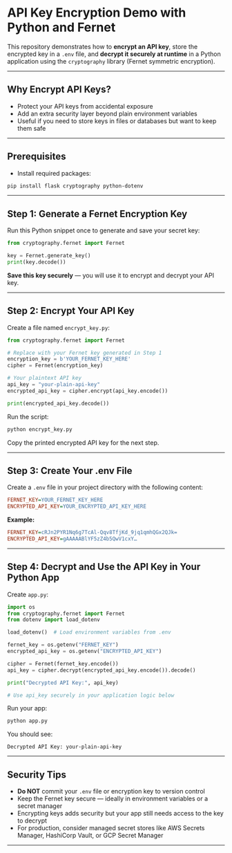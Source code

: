 # API Key Encryption Demo with Python and Fernet

This repository demonstrates how to **encrypt an API key**, store the encrypted key in a `.env` file, and **decrypt it securely at runtime** in a Python application using the `cryptography` library (Fernet symmetric encryption).

---

## Why Encrypt API Keys?

- Protect your API keys from accidental exposure
- Add an extra security layer beyond plain environment variables
- Useful if you need to store keys in files or databases but want to keep them safe

---

## Prerequisites

- Install required packages:

```bash
pip install flask cryptography python-dotenv
```

---

## Step 1: Generate a Fernet Encryption Key

Run this Python snippet once to generate and save your secret key:

```python
from cryptography.fernet import Fernet

key = Fernet.generate_key()
print(key.decode())
```

**Save this key securely** — you will use it to encrypt and decrypt your API key.

---

## Step 2: Encrypt Your API Key

Create a file named `encrypt_key.py`:

```python
from cryptography.fernet import Fernet

# Replace with your Fernet key generated in Step 1
encryption_key = b'YOUR_FERNET_KEY_HERE'
cipher = Fernet(encryption_key)

# Your plaintext API key
api_key = "your-plain-api-key"
encrypted_api_key = cipher.encrypt(api_key.encode())

print(encrypted_api_key.decode())
```

Run the script:

```bash
python encrypt_key.py
```

Copy the printed encrypted API key for the next step.

---

## Step 3: Create Your .env File

Create a `.env` file in your project directory with the following content:

```ini
FERNET_KEY=YOUR_FERNET_KEY_HERE
ENCRYPTED_API_KEY=YOUR_ENCRYPTED_API_KEY_HERE
```

**Example:**

```ini
FERNET_KEY=cRJn2PYR1Nq6g7TcAl-Qqv8TfjKd_9jq1qmhQGx2QJk=
ENCRYPTED_API_KEY=gAAAAABlYF5zZ4b5QwV1cxY…
```

---

## Step 4: Decrypt and Use the API Key in Your Python App

Create `app.py`:

```python
import os
from cryptography.fernet import Fernet
from dotenv import load_dotenv

load_dotenv()  # Load environment variables from .env

fernet_key = os.getenv("FERNET_KEY")
encrypted_api_key = os.getenv("ENCRYPTED_API_KEY")

cipher = Fernet(fernet_key.encode())
api_key = cipher.decrypt(encrypted_api_key.encode()).decode()

print("Decrypted API Key:", api_key)

# Use api_key securely in your application logic below
```

Run your app:

```bash
python app.py
```

You should see:

```
Decrypted API Key: your-plain-api-key
```

---

## Security Tips

- **Do NOT** commit your `.env` file or encryption key to version control
- Keep the Fernet key secure — ideally in environment variables or a secret manager
- Encrypting keys adds security but your app still needs access to the key to decrypt
- For production, consider managed secret stores like AWS Secrets Manager, HashiCorp Vault, or GCP Secret Manager

---

